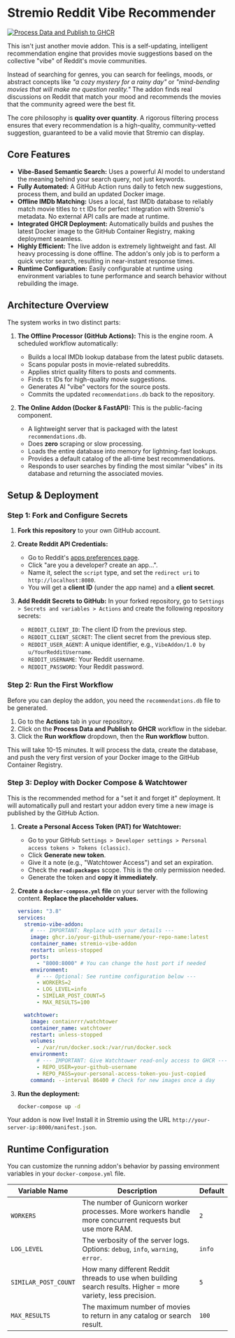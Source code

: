 # Stremio Reddit Vibe Recommender

[![Process Data and Publish to GHCR](https://github.com/kiskey/stremio-reddit-recommends/actions/workflows/process_data.yml/badge.svg)](https://github.com/your-username/your-repo-name/actions/workflows/process_data.yml)

This isn't just another movie addon. This is a self-updating, intelligent recommendation engine that provides movie suggestions based on the collective "vibe" of Reddit's movie communities.

Instead of searching for genres, you can search for feelings, moods, or abstract concepts like *"a cozy mystery for a rainy day"* or *"mind-bending movies that will make me question reality."* The addon finds real discussions on Reddit that match your mood and recommends the movies that the community agreed were the best fit.

The core philosophy is **quality over quantity**. A rigorous filtering process ensures that every recommendation is a high-quality, community-vetted suggestion, guaranteed to be a valid movie that Stremio can display.

## Core Features

*   **Vibe-Based Semantic Search:** Uses a powerful AI model to understand the meaning behind your search query, not just keywords.
*   **Fully Automated:** A GitHub Action runs daily to fetch new suggestions, process them, and build an updated Docker image.
*   **Offline IMDb Matching:** Uses a local, fast IMDb database to reliably match movie titles to `tt` IDs for perfect integration with Stremio's metadata. No external API calls are made at runtime.
*   **Integrated GHCR Deployment:** Automatically builds and pushes the latest Docker image to the GitHub Container Registry, making deployment seamless.
*   **Highly Efficient:** The live addon is extremely lightweight and fast. All heavy processing is done offline. The addon's only job is to perform a quick vector search, resulting in near-instant response times.
*   **Runtime Configuration:** Easily configurable at runtime using environment variables to tune performance and search behavior without rebuilding the image.

## Architecture Overview

The system works in two distinct parts:

1.  **The Offline Processor (GitHub Actions):** This is the engine room. A scheduled workflow automatically:
    *   Builds a local IMDb lookup database from the latest public datasets.
    *   Scans popular posts in movie-related subreddits.
    *   Applies strict quality filters to posts and comments.
    *   Finds `tt` IDs for high-quality movie suggestions.
    *   Generates AI "vibe" vectors for the source posts.
    *   Commits the updated `recommendations.db` back to the repository.

2.  **The Online Addon (Docker & FastAPI):** This is the public-facing component.
    *   A lightweight server that is packaged with the latest `recommendations.db`.
    *   Does **zero** scraping or slow processing.
    *   Loads the entire database into memory for lightning-fast lookups.
    *   Provides a default catalog of the all-time best recommendations.
    *   Responds to user searches by finding the most similar "vibes" in its database and returning the associated movies.

## Setup & Deployment

### Step 1: Fork and Configure Secrets

1.  **Fork this repository** to your own GitHub account.

2.  **Create Reddit API Credentials:**
    *   Go to Reddit's [apps preferences page](https://www.reddit.com/prefs/apps).
    *   Click "are you a developer? create an app...".
    *   Name it, select the `script` type, and set the `redirect uri` to `http://localhost:8080`.
    *   You will get a **client ID** (under the app name) and a **client secret**.

3.  **Add Reddit Secrets to GitHub:** In your forked repository, go to `Settings > Secrets and variables > Actions` and create the following repository secrets:
    *   `REDDIT_CLIENT_ID`: The client ID from the previous step.
    *   `REDDIT_CLIENT_SECRET`: The client secret from the previous step.
    *   `REDDIT_USER_AGENT`: A unique identifier, e.g., `VibeAddon/1.0 by u/YourRedditUsername`.
    *   `REDDIT_USERNAME`: Your Reddit username.
    *   `REDDIT_PASSWORD`: Your Reddit password.

### Step 2: Run the First Workflow

Before you can deploy the addon, you need the `recommendations.db` file to be generated.

1.  Go to the **Actions** tab in your repository.
2.  Click on the **Process Data and Publish to GHCR** workflow in the sidebar.
3.  Click the **Run workflow** dropdown, then the **Run workflow** button.

This will take 10-15 minutes. It will process the data, create the database, and push the very first version of your Docker image to the GitHub Container Registry.

### Step 3: Deploy with Docker Compose & Watchtower

This is the recommended method for a "set it and forget it" deployment. It will automatically pull and restart your addon every time a new image is published by the GitHub Action.

1.  **Create a Personal Access Token (PAT) for Watchtower:**
    *   Go to your GitHub `Settings > Developer settings > Personal access tokens > Tokens (classic)`.
    *   Click **Generate new token**.
    *   Give it a note (e.g., "Watchtower Access") and set an expiration.
    *   Check the **`read:packages`** scope. This is the only permission needed.
    *   Generate the token and **copy it immediately**.

2.  **Create a `docker-compose.yml` file** on your server with the following content. **Replace the placeholder values.**

    ```yaml
    version: "3.8"
    services:
      stremio-vibe-addon:
        # --- IMPORTANT: Replace with your details ---
        image: ghcr.io/your-github-username/your-repo-name:latest
        container_name: stremio-vibe-addon
        restart: unless-stopped
        ports:
          - "8000:8000" # You can change the host port if needed
        environment:
          # --- Optional: See runtime configuration below ---
          - WORKERS=2
          - LOG_LEVEL=info
          - SIMILAR_POST_COUNT=5
          - MAX_RESULTS=100

      watchtower:
        image: containrrr/watchtower
        container_name: watchtower
        restart: unless-stopped
        volumes:
          - /var/run/docker.sock:/var/run/docker.sock
        environment:
          # --- IMPORTANT: Give Watchtower read-only access to GHCR ---
          - REPO_USER=your-github-username
          - REPO_PASS=your-personal-access-token-you-just-copied
        command: --interval 86400 # Check for new images once a day
    ```

3.  **Run the deployment:**
    ```bash
    docker-compose up -d
    ```

Your addon is now live! Install it in Stremio using the URL `http://your-server-ip:8000/manifest.json`.

## Runtime Configuration

You can customize the running addon's behavior by passing environment variables in your `docker-compose.yml` file.

| Variable Name         | Description                                                                                             | Default |
| --------------------- | ------------------------------------------------------------------------------------------------------- | ------- |
| `WORKERS`             | The number of Gunicorn worker processes. More workers handle more concurrent requests but use more RAM. | `2`     |
| `LOG_LEVEL`           | The verbosity of the server logs. Options: `debug`, `info`, `warning`, `error`.                         | `info`  |
| `SIMILAR_POST_COUNT`  | How many different Reddit threads to use when building search results. Higher = more variety, less precision. | `5`     |
| `MAX_RESULTS`         | The maximum number of movies to return in any catalog or search result.                                 | `100`   |
